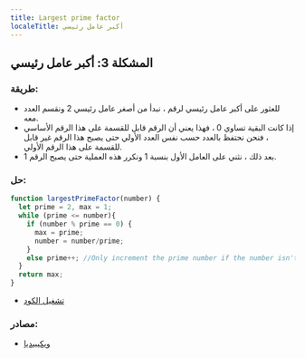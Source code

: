 ```yaml
---
title: Largest prime factor
localeTitle: أكبر عامل رئيسي
---
```

## المشكلة 3: أكبر عامل رئيسي

### طريقة:

*   للعثور على أكبر عامل رئيسي لرقم ، نبدأ من أصغر عامل رئيسي 2 ونقسم العدد معه.
*   إذا كانت البقية تساوي 0 ، فهذا يعني أن الرقم قابل للقسمة على هذا الرقم الأساسي ، فنحن نحتفظ بالعدد حسب نفس العدد الأولي حتى يصبح هذا الرقم غير قابل للقسمة على هذا الرقم الأولي.
*   بعد ذلك ، نثني على العامل الأول بنسبة 1 ونكرر هذه العملية حتى يصبح الرقم 1.

### حل:

```js
function largestPrimeFactor(number) {
  let prime = 2, max = 1;
  while (prime <= number){
    if (number % prime == 0) {
      max = prime;
      number = number/prime;
    }
    else prime++; //Only increment the prime number if the number isn't divisible by it
  }
  return max;
}
``` 

*   [تشغيل الكود](https://repl.it/@ezioda004/Problem-3-Largest-prime-factor)

### مصادر:

*   [ويكيبيديا](https://en.wikipedia.org/wiki/Prime_number)